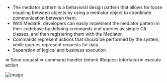 - The mediator pattern is a behavioral design pattern that allows for loose coupling between objects by using a mediator object to coordinate communication between them.
- With MediatR, developers can easily implement the mediator pattern in their codebase by defining commands and queries as simple C# classes, and then registering them with the Mediator.
- Commands represent actions that should be performed by the system, while queries represent requests for data.
- Separation of logical and business execution

=> Send request => command handler (inherit IRequest interface)=> execute action

![image](https://user-images.githubusercontent.com/48196420/221787067-a62255b8-b36d-4ae0-9870-e9ce83a49680.png)
